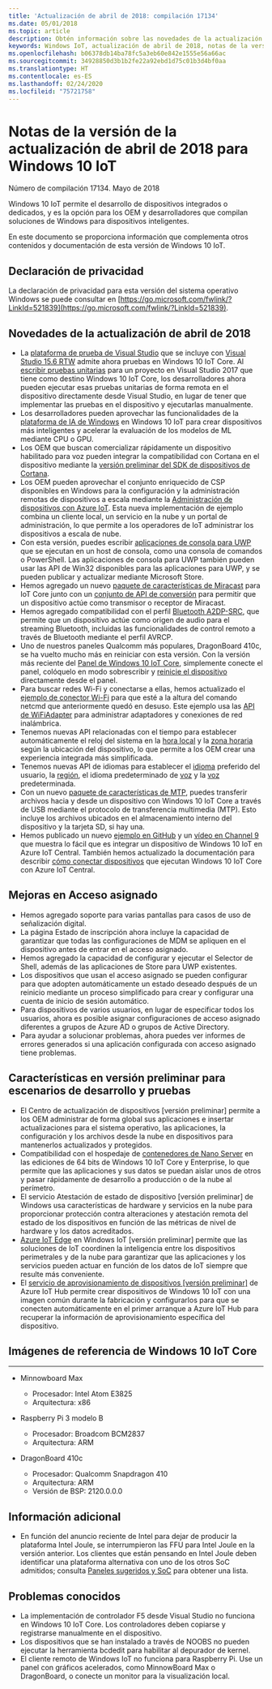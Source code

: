 ```yaml
---
title: 'Actualización de abril de 2018: compilación 17134'
ms.date: 05/01/2018
ms.topic: article
description: Obtén información sobre las novedades de la actualización de abril de 2018 para Windows 10 IoT.
keywords: Windows IoT, actualización de abril de 2018, notas de la versión
ms.openlocfilehash: b06378db14ba78fc5a3eb60e842e1555e56a66ac
ms.sourcegitcommit: 34928850d3b1b2fe22a92ebd1d75c01b3d4bf0aa
ms.translationtype: HT
ms.contentlocale: es-ES
ms.lasthandoff: 02/24/2020
ms.locfileid: "75721758"
---
```

# <a name="april-2018-update-release-notes-for-windows-10-iot"></a>Notas de la versión de la actualización de abril de 2018 para Windows 10 IoT
Número de compilación 17134. Mayo de 2018

Windows 10 IoT permite el desarrollo de dispositivos integrados o dedicados, y es la opción para los OEM y desarrolladores que compilan soluciones de Windows para dispositivos inteligentes.

En este documento se proporciona información que complementa otros contenidos y documentación de esta versión de Windows 10 IoT.

## <a name="privacy-statement"></a>Declaración de privacidad

La declaración de privacidad para esta versión del sistema operativo Windows se puede consultar en [https://go.microsoft.com/fwlink/?LinkId=521839](https://go.microsoft.com/fwlink/?LinkId=521839).

## <a name="whats-new-in-april-2018-update"></a>Novedades de la actualización de abril de 2018
* La [plataforma de prueba de Visual Studio](https://blogs.msdn.microsoft.com/devops/2017/02/12/evolving-the-visual-studio-test-platform-part-4-together-in-the-open/) que se incluye con [Visual Studio 15.6 RTW](https://docs.microsoft.com/visualstudio/releasenotes/vs2017-relnotes#Win10_IoT_Core_Testing_Support) admite ahora pruebas en Windows 10 IoT Core. Al [escribir pruebas unitarias](https://blogs.msdn.microsoft.com/devops/2018/03/07/devops-for-iot-with-win10-iot-core-uwp-and-vsts/) para un proyecto en Visual Studio 2017 que tiene como destino Windows 10 IoT Core, los desarrolladores ahora pueden ejecutar esas pruebas unitarias de forma remota en el dispositivo directamente desde Visual Studio, en lugar de tener que implementar las pruebas en el dispositivo y ejecutarlas manualmente.
* Los desarrolladores pueden aprovechar las funcionalidades de la [plataforma de IA de Windows](https://blogs.windows.com/buildingapps/2018/03/07/ai-platform-windows-developers/) en Windows 10 IoT para crear dispositivos más inteligentes y acelerar la evaluación de los modelos de ML mediante CPU o GPU.
* Los OEM que buscan comercializar rápidamente un dispositivo habilitado para voz pueden integrar la compatibilidad con Cortana en el dispositivo mediante la [versión preliminar del SDK de dispositivos de Cortana](https://www.aka.ms/cortanadevices).
* Los OEM pueden aprovechar el conjunto enriquecido de CSP disponibles en Windows para la configuración y la administración remotas de dispositivos a escala mediante la [Administración de dispositivos con Azure IoT](https://github.com/ms-iot/iot-core-azure-dm-client). Esta nueva implementación de ejemplo combina un cliente local, un servicio en la nube y un portal de administración, lo que permite a los operadores de IoT administrar los dispositivos a escala de nube.
* Con esta versión, puedes escribir [aplicaciones de consola para UWP](https://docs.microsoft.com/windows/uwp/launch-resume/console-uwp) que se ejecutan en un host de consola, como una consola de comandos o PowerShell. Las aplicaciones de consola para UWP también pueden usar las API de Win32 disponibles para las aplicaciones para UWP, y se pueden publicar y actualizar mediante Microsoft Store.
* Hemos agregado un nuevo [paquete de características de Miracast](https://docs.microsoft.com/windows/iot-core/connect-your-device/miracast) para IoT Core junto con un [conjunto de API de conversión](https://github.com/Microsoft/Windows-universal-samples/tree/master/Samples/BasicMediaCasting) para permitir que un dispositivo actúe como transmisor o receptor de Miracast.
* Hemos agregado compatibilidad con el perfil [Bluetooth A2DP-SRC](https://docs.microsoft.com/windows/iot-core/connect-your-device/bluetooth), que permite que un dispositivo actúe como origen de audio para el streaming Bluetooth, incluidas las funcionalidades de control remoto a través de Bluetooth mediante el perfil AVRCP.
* Uno de nuestros paneles Qualcomm más populares, DragonBoard 410c, se ha vuelto mucho más en reiniciar con esta versión. Con la versión más reciente del [Panel de Windows 10 IoT Core](https://docs.microsoft.com/windows/iot-core/connect-your-device/iotdashboard), simplemente conecte el panel, colóquelo en modo sobrescribir y [reinicie el dispositivo](https://developer.microsoft.com/en-us/windows/iot/getstarted/prototype/setupdevice) directamente desde el panel.
* Para buscar redes Wi-Fi y conectarse a ellas, hemos actualizado el [ejemplo de conector Wi-Fi](https://github.com/Microsoft/Windows-iotcore-samples/blob/develop/Samples/WiFiConnector/CS) para que esté a la altura del comando netcmd que anteriormente quedó en desuso. Este ejemplo usa las [API de WiFiAdapter](https://docs.microsoft.com/uwp/api/Windows.Devices.WiFi.WiFiAdapter) para administrar adaptadores y conexiones de red inalámbrica.
* Tenemos nuevas API relacionadas con el tiempo para establecer automáticamente el reloj del sistema en la [hora local](https://docs.microsoft.com/uwp/api/windows.system.datetimesettings.setsystemdatetime) y la [zona horaria](https://docs.microsoft.com/uwp/api/windows.system.timezonesettings.autoupdatetimezoneasync#Windows_System_TimeZoneSettings_AutoUpdateTimeZoneAsync_Windows_Foundation_TimeSpan_) según la ubicación del dispositivo, lo que permite a los OEM crear una experiencia integrada más simplificada.
* Tenemos nuevas API de idiomas para establecer el [idioma](https://docs.microsoft.com/uwp/api/windows.system.userprofile.globalizationpreferences.trysetlanguages#Windows_System_UserProfile_GlobalizationPreferences_TrySetLanguages_Windows_Foundation_Collections_IIterable_System_String__) preferido del usuario, la [región](https://docs.microsoft.com/uwp/api/windows.system.userprofile.globalizationpreferences.trysethomegeographicregion#Windows_System_UserProfile_GlobalizationPreferences_TrySetHomeGeographicRegion_System_String_), el idioma predeterminado de [voz](https://docs.microsoft.com/uwp/api/windows.media.speechrecognition.speechrecognizer.trysetsystemspeechlanguageasync) y la [voz](https://docs.microsoft.com/uwp/api/windows.media.speechsynthesis.speechsynthesizer.trysetdefaultvoiceasync) predeterminada.
* Con un nuevo [paquete de características de MTP](https://github.com/PawelWMS/windows-iotcore-docs/blob/MTP_Optional_Feature_Instructions/windows-iotcore/connect-your-device/MTP.md), puedes transferir archivos hacia y desde un dispositivo con Windows 10 IoT Core a través de USB mediante el protocolo de transferencia multimedia (MTP). Esto incluye los archivos ubicados en el almacenamiento interno del dispositivo y la tarjeta SD, si hay una.
* Hemos publicado un nuevo [ejemplo en GitHub](https://github.com/Microsoft/Windows-iotcore-samples/tree/develop/Samples/Azure/IoTHubClients) y un [vídeo en Channel 9](https://channel9.msdn.com/Shows/Internet-of-Things-Show/Connecting-Windows-IoT-Devices-To-IoT-Central) que muestra lo fácil que es integrar un dispositivo de Windows 10 IoT en Azure IoT Central. También hemos actualizado la documentación para describir [cómo conectar dispositivos](https://docs.microsoft.com/azure/iot-central/howto-connect-windowsiotcore) que ejecutan Windows 10 IoT Core con Azure IoT Central.

## <a name="improvements-in-assigned-access"></a>Mejoras en Acceso asignado
* Hemos agregado soporte para varias pantallas para casos de uso de señalización digital.
* La página Estado de inscripción ahora incluye la capacidad de garantizar que todas las configuraciones de MDM se apliquen en el dispositivo antes de entrar en el acceso asignado.
* Hemos agregado la capacidad de configurar y ejecutar el Selector de Shell, además de las aplicaciones de Store para UWP existentes.
* Los dispositivos que usan el acceso asignado se pueden configurar para que adopten automáticamente un estado deseado después de un reinicio mediante un proceso simplificado para crear y configurar una cuenta de inicio de sesión automático.
* Para dispositivos de varios usuarios, en lugar de especificar todos los usuarios, ahora es posible asignar configuraciones de acceso asignado diferentes a grupos de Azure AD o grupos de Active Directory.
* Para ayudar a solucionar problemas, ahora puedes ver informes de errores generados si una aplicación configurada con acceso asignado tiene problemas.

## <a name="features-in-preview-for-dev-and-test-scenarios"></a>Características en versión preliminar para escenarios de desarrollo y pruebas
* El Centro de actualización de dispositivos [versión preliminar] permite a los OEM administrar de forma global sus aplicaciones e insertar actualizaciones para el sistema operativo, las aplicaciones, la configuración y los archivos desde la nube en dispositivos para mantenerlos actualizados y protegidos.
* Compatibilidad con el hospedaje de [contenedores de Nano Server](https://docs.microsoft.com/virtualization/windowscontainers/about/index) en las ediciones de 64 bits de Windows 10 IoT Core y Enterprise, lo que permite que las aplicaciones y sus datos se puedan aislar unos de otros y pasar rápidamente de desarrollo a producción o de la nube al perímetro.
* El servicio Atestación de estado de dispositivo [versión preliminar] de Windows usa características de hardware y servicios en la nube para proporcionar protección contra alteraciones y atestación remota del estado de los dispositivos en función de las métricas de nivel de hardware y los datos acreditados.
* [Azure IoT Edge](https://azure.microsoft.com/campaigns/iot-edge/) en Windows IoT [versión preliminar] permite que las soluciones de IoT coordinen la inteligencia entre los dispositivos perimetrales y de la nube para garantizar que las aplicaciones y los servicios pueden actuar en función de los datos de IoT siempre que resulte más conveniente.
* El [servicio de aprovisionamiento de dispositivos [versión preliminar]](https://blogs.windows.com/buildingapps/2017/10/05/windows-10-iot-enables-complete-iot-lifecycle/) de Azure IoT Hub permite crear dispositivos de Windows 10 IoT con una imagen común durante la fabricación y configurarlos para que se conecten automáticamente en el primer arranque a Azure IoT Hub para recuperar la información de aprovisionamiento específica del dispositivo.

## <a name="windows-10-iot-core-reference-images"></a>Imágenes de referencia de Windows 10 IoT Core
___ 
* Minnowboard Max
  * Procesador: Intel Atom E3825
  * Arquitectura: x86

* Raspberry Pi 3 modelo B
  * Procesador: Broadcom BCM2837
  * Arquitectura: ARM

* DragonBoard 410c
  * Procesador: Qualcomm Snapdragon 410
  * Arquitectura: ARM
  * Versión de BSP: 2120.0.0.0

## <a name="additional-information"></a>Información adicional
* En función del anuncio reciente de Intel para dejar de producir la plataforma Intel Joule, se interrumpieron las FFU para Intel Joule en la versión anterior. Los clientes que están pensando en Intel Joule deben identificar una plataforma alternativa con uno de los otros SoC admitidos; consulta [Paneles sugeridos y SoC](https://docs.microsoft.com/windows/iot-core/learn-about-hardware/suggestedboards) para obtener una lista.

## <a name="known-issues"></a>Problemas conocidos
* La implementación de controlador F5 desde Visual Studio no funciona en Windows 10 IoT Core. Los controladores deben copiarse y registrarse manualmente en el dispositivo.
* Los dispositivos que se han instalado a través de NOOBS no pueden ejecutar la herramienta bcdedit para habilitar al depurador de kernel.
* El cliente remoto de Windows IoT no funciona para Raspberry Pi. Use un panel con gráficos acelerados, como MinnowBoard Max o DragonBoard, o conecte un monitor para la visualización local.
